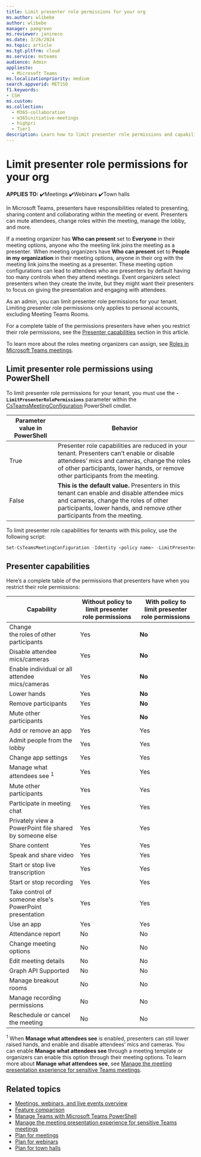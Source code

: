 ```yaml
---
title: Limit presenter role permissions for your org 
ms.author: wlibebe
author: wlibebe
manager: pamgreen
ms.reviewer: janineco
ms.date: 3/26/2024
ms.topic: article
ms.tgt.pltfrm: cloud
ms.service: msteams
audience: Admin
appliesto: 
  - Microsoft Teams
ms.localizationpriority: medium
search.appverid: MET150
f1.keywords:
- CSH
ms.custom: 
ms.collection: 
  - M365-collaboration
  - m365initiative-meetings
  - highpri
  - Tier1
description: Learn how to limit presenter role permissions and capabilities in your org for IT Admins in Microsoft Teams. 
---
```


# Limit presenter role permissions for your org

**APPLIES TO:** ✔️Meetings ✔️Webinars ✔️Town halls

In Microsoft Teams, presenters have responsibilities related to presenting, sharing content and  collaborating within the meeting or event. Presenters can mute attendees, change roles within the meeting, manage the lobby, and more.

If a meeting organizer has **Who can present** set to **Everyone** in their meeting options, anyone who the meeting link joins the meeting as a presenter.  When meeting organizers have **Who can present** set to **People in my organization** in their meeting options, anyone in their org with the meeting link joins the meeting as a presenter. These meeting option configurations can lead to attendees who are presenters by default having too many controls when they attend meetings. Event organizers select presenters when they create the invite, but they might want their presenters to focus on giving the presentation and engaging with attendees.

As an admin, you can limit presenter role permissions for your tenant. Limiting presenter role permissions only applies to personal accounts, excluding Meeting Teams Rooms.

For a complete table of the permissions presenters have when you restrict their role permissions, see the [Presenter capabilities](#presenter-capabilities) section in this article.

To learn more about the roles meeting organizers can assign, see [Roles in Microsoft Teams meetings](https://support.microsoft.com/office/roles-in-microsoft-teams-meetings-c16fa7d0-1666-4dde-8686-0a0bfe16e019).

## Limit presenter role permissions using PowerShell

To limit presenter role permissions for your tenant, you must use the **`-LimitPresenterRolePermissions`** parameter within the [CsTeamsMeetingConfiguration](/powershell/module/skype/set-csteamsmeetingconfiguration) PowerShell cmdlet.

|Parameter value in PowerShell| Behavior|
|---------|---------------|
|True| Presenter role capabilities are reduced in your tenant. Presenters can’t enable or disable attendees’ mics and cameras, change the roles of other participants, lower hands, or remove other participants from the meeting.|
|False| **This is the default value.** Presenters in this tenant can enable and disable attendee mics and cameras, change the roles of other participants, lower hands, and remove other participants from the meeting. |

To limit presenter role capabilities for tenants with this policy, use the following script:

```powershell
Set-CsTeamsMeetingConfiguration -Identity <policy name> -LimitPresenterRolePermissions  $true
```

## Presenter capabilities

Here’s a complete table of the permissions that presenters have when you restrict their role permissions:

| Capability |Without policy to limit presenter role permissions| With policy to limit presenter role permissions|
|---------|---------------|---------------|
|Change the roles of other participants   | Yes| **No**|
|Disable attendee mics/cameras  | Yes| **No**|
|Enable individual or all attendee mics/cameras   | Yes| **No**|
|Lower hands | Yes| **No**|
|Remove participants| Yes| **No**|
|Mute other participants  | Yes| **No**|
|Add or remove an app  | Yes| Yes|
|Admit people from the lobby  | Yes| Yes|
|Change app settings  | Yes| Yes|
|Manage what attendees see <sup>1</sup>| Yes| Yes|
|Mute other participants  | Yes| Yes|
|Participate in meeting chat  | Yes| Yes|
|Privately view a PowerPoint file shared by someone else  | Yes| Yes|
|Share content  | Yes| Yes|
|Speak and share video  | Yes| Yes|
|Start or stop live transcription  | Yes| Yes|
|Start or stop recording  | Yes| Yes|
|Take control of someone else's PowerPoint presentation  | Yes| Yes|
|Use an app| Yes| Yes|
|Attendance report  | No| No|
|Change meeting options  | No| No|
|Edit meeting details | No| No|
|Graph API Supported | No| No|
|Manage breakout rooms  | No| No|
|Manage recording permissions  | No| No|
|Reschedule or cancel the meeting | No| No|

<sup>1</sup> When **Manage what attendees see** is enabled, presenters can still lower raised hands, and enable and disable attendees’ mics and cameras. You can enable **Manage what attendees see** through a meeting template or organizers can enable this option through their meeting options. To learn more about **Manage what attendees see**, see [Manage the meeting presentation experience for sensitive Teams meetings](manage-meeting-presentation-experience.md#manage-which-content-and-video-is-shared-with-attendees).

## Related topics

- [Meetings, webinars, and live events overview](quick-start-meetings-live-events.md)
- [Feature comparison](meeting-webinar-town-hall-feature-comparison.md)
- [Manage Teams with Microsoft Teams PowerShell](/microsoftteams/teams-powershell-managing-teams)
- [Manage the meeting presentation experience for sensitive Teams meetings](manage-meeting-presentation-experience.md#manage-which-content-and-video-is-shared-with-attendees)
- [Plan for meetings](plan-meetings.md)
- [Plan for webinars](plan-webinars.md)
- [Plan for town halls](plan-town-halls.md)
